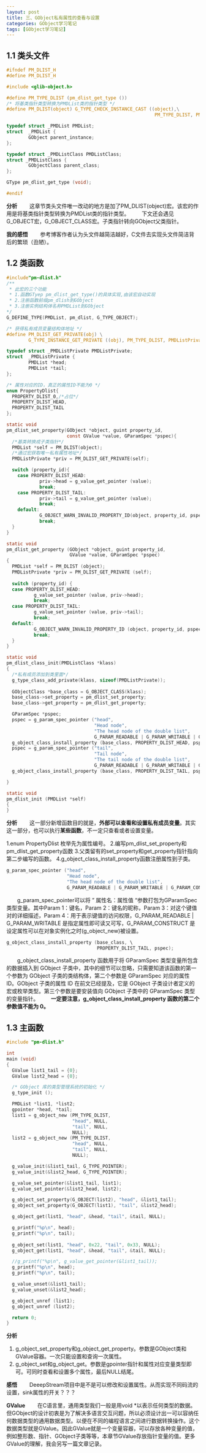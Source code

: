 ```yaml
---
layout: post
title: 三、GObject私有属性的查看与设置
categories: GObject学习笔记
tags: [GObject学习笔记]
---
```


## 1.1 类头文件

```c
#ifndef PM_DLIST_H
#define PM_DLIST_H

#include <glib-object.h>

#define PM_TYPE_DLIST (pm_dlist_get_type ())
/* 将基类指针类型转换为PMDList类的指针类型 */
#define PM_DLIST(object) G_TYPE_CHECK_INSTANCE_CAST ((object),\
                                                      PM_TYPE_DLIST, PMDList)

typedef struct _PMDList PMDList;
struct  _PMDList {
        GObject parent_instance;
};

typedef struct _PMDListClass PMDListClass;
struct _PMDListClass {
        GObjectClass parent_class;
};

GType pm_dlist_get_type (void);

#endif
```

**分析**
&emsp;&emsp;这章节类头文件唯一改动的地方是加了PM_DLIST(object)宏。该宏的作用是将基类指针类型转换为PMDList类的指针类型。
&emsp;&emsp;下文还会遇见G_OBJECT宏，G_OBJECT_CLASS宏。子类指针转向GObject父类指针。

**我的感悟**
&emsp;&emsp;参考博客作者认为头文件越简洁越好，C文件去实现头文件简洁背后的繁琐（丑陋）。
## 1.2 类函数

```c
#include"pm-dlist.h"
/**
 * 此宏的三个功能
 * 1.函数GTyep pm_dlist_get_type()的具体实现,由该宏自动实现
 * 2.注册函数前缀pm_dlish到GObject
 * 3.注册实例结构体名称PMDList到GObject
*/
G_DEFINE_TYPE(PMDList, pm_dlist, G_TYPE_OBJECT);

/* 获得私有成员变量结构体地址 */
#define PM_DLIST_GET_PRIVATE(obj) \
        G_TYPE_INSTANCE_GET_PRIVATE ((obj), PM_TYPE_DLIST, PMDListPrivate)

typedef struct _PMDListPrivate PMDListPrivate;
struct  _PMDListPrivate {
        PMDList *head;
        PMDList *tail;
};

/* 属性对应的ID，真正的属性ID不能为0 */
enum PropertyDlist{
  PROPERTY_DLIST_0,/*占位*/
  PROPERTY_DLIST_HEAD,
  PROPERTY_DLIST_TAIL
};

static void
pm_dlist_set_property(GObject *object, guint property_id,
                      const GValue *value, GParamSpec *pspec){
  /*基类转换成子类指针*/
  PMDList *self = PM_DLIST(object);
  /*通过宏获取唯一私有属性地址*/
  PMDListPrivate *priv = PM_DLIST_GET_PRIVATE(self);

  switch (property_id){
    case PROPERTY_DLIST_HEAD:
            priv->head = g_value_get_pointer (value);
            break;
    case PROPERTY_DLIST_TAIL:
            priv->tail = g_value_get_pointer (value);
            break;
    default:
            G_OBJECT_WARN_INVALID_PROPERTY_ID(object, property_id, pspec);
            break;
  }
}

static void
pm_dlist_get_property (GObject *object, guint property_id,
                       GValue *value, GParamSpec *pspec)
{
  PMDList *self = PM_DLIST (object);
  PMDListPrivate *priv = PM_DLIST_GET_PRIVATE (self);
  
  switch (property_id) {
  case PROPERTY_DLIST_HEAD:
          g_value_set_pointer (value, priv->head);
          break;
  case PROPERTY_DLIST_TAIL:
          g_value_set_pointer (value, priv->tail);
          break;
  default:
          G_OBJECT_WARN_INVALID_PROPERTY_ID (object, property_id, pspec);
          break;
  }
}

static void
pm_dlist_class_init(PMDListClass *klass)
{
  /*私有成员添加到类里面*/
  g_type_class_add_private(klass, sizeof(PMDListPrivate));
  
  GObjectClass *base_class = G_OBJECT_CLASS(klass);
  base_class->set_property = pm_dlist_set_property;
  base_class->get_property = pm_dlist_get_property;

  GParamSpec *pspec;
  pspec = g_param_spec_pointer ("head",
                                "Head node",
                                "The head node of the double list",
                                G_PARAM_READABLE | G_PARAM_WRITABLE | G_PARAM_CONSTRUCT);
  g_object_class_install_property (base_class, PROPERTY_DLIST_HEAD, pspec);
  pspec = g_param_spec_pointer ("tail",
                                "Tail node",
                                "The tail node of the double list",
                                G_PARAM_READABLE | G_PARAM_WRITABLE | G_PARAM_CONSTRUCT);
  g_object_class_install_property (base_class, PROPERTY_DLIST_TAIL, pspec);

}

static void
pm_dlist_init (PMDList *self)
{
}
```
**分析**
&emsp;&emsp;这一部分新增函数目的就是，**外部可以查看和设置私有成员变量**。其实这一部分，也可以执行**某些函数**，不一定只查看或者设置变量。

 1.enum PropertyDlist 枚举先为属性编号。
 2.编写pm_dlist_set_property和pm_dlist_get_property函数
 3.父类留有的set_property和get_property指针指向第二步编写的函数。
 4.g_object_class_install_property函数注册属性到子类。

```c
g_param_spec_pointer ("head",
                      "Head node",
                      "The head node of the double list",
                      G_PARAM_READABLE | G_PARAM_WRITABLE | G_PARAM_CONSTRUCT);
```
&emsp;&emsp;g_param_spec_pointer可以将 ” 属性名：属性值 “参数打包为GParamSpec类型变量。其中Param 1：键名，Param 2：键名的昵称，Param 3：对这个键值对的详细描述，Param 4：用于表示键值的访问权限，G_PARAM_READABLE | G_PARAM_WRITABLE 是指定属性即可读又可写，G_PARAM_CONSTRUCT 是设定属性可以在对象实例化之时(g_object_new)被设置。

```c
g_object_class_install_property (base_class, \
                                 PROPERTY_DLIST_TAIL, pspec);
```

&emsp;&emsp;g_object_class_install_property 函数用于将 GParamSpec 类型变量所包含的数据插入到 GObject 子类中，其中的细节可以忽略，只需要知道该函数的第一个参数为 GObject 子类的类结构体，第二个参数是 GParamSpec 对应的属性 ID。GObject 子类的属性 ID 在前文已经提及，它是 GObject 子类设计者定义的宏或枚举类型。第三个参数是要安装值向 GObject 子类中的 GParamSpec 类型的变量指针。
&emsp;&emsp;**一定要注意，g_object_class_install_property 函数的第二个参数值不能为 0。**
## 1.3 主函数

```c
#include "pm-dlist.h"

int
main (void)
{
  GValue list1_tail = {0};
  GValue list2_head = {0};

  /* GObject 库的类型管理系统的初始化 */
  g_type_init ();

  PMDList *list1, *list2;
  gpointer *head, *tail;
  list1 = g_object_new (PM_TYPE_DLIST,
                        "head", NULL,
                        "tail", NULL,
                        NULL);
  list2 = g_object_new (PM_TYPE_DLIST,
                        "head", NULL,
                        "tail", NULL,
                        NULL);

  g_value_init(&list1_tail, G_TYPE_POINTER);
  g_value_init(&list2_head, G_TYPE_POINTER);

  g_value_set_pointer(&list1_tail, list1);
  g_value_set_pointer(&list2_head, list2);

  g_object_set_property(G_OBJECT(list2), "head", &list1_tail);
  g_object_set_property(G_OBJECT(list1), "tail", &list2_head);

  g_object_get(list1, "head", &head, "tail", &tail, NULL);

  g_printf("%p\n", head);
  g_printf("%p\n", tail);
  
  g_object_set(list1, "head", 0x22, "tail", 0x33, NULL);
  g_object_get(list1, "head", &head, "tail", &tail, NULL);

  //g_printf("%p\n", g_value_get_pointer(&list1_tail));
  g_printf("%p\n", head);
  g_printf("%p\n", tail);

  g_value_unset(&list1_tail);
  g_value_unset(&list2_head);

  g_object_unref (list1);
  g_object_unref (list2);

  return 0;
}
```
**分析**

 1. g_object_set_property和g_object_get_property。参数是GObject类和GValue容器。一次只能设置和查询一次属性。
 2. g_object_set和g_object_get。参数是gpointer指针和属性对应变量类型即可。可同时查看和设置多个属性，最后NULL结尾。

**感悟**
&emsp;&emsp;DeeepStream项目中是不是可以修改和设置属性。从而实现不同码流的设置，sink属性的开关？？？
 
**GValue**
&emsp;&emsp;在C语言里，通用类型我们一般是用void *以表示任何类型的数据。但GObject的设计初衷是为了解决多语言交互问题，所以必须设计出一可以容纳任何数据类型的通用数据类型。以便在不同的编程语言之间进行数据转换操作。这个数据类型就是GValue。因此GValue就是一个变量容器，可以存放各种变量的值，例如整形数、指针、GObject子类等等，本章节GValue存放指针变量的值。更多GValue的理解，我会另写一篇文章记录。